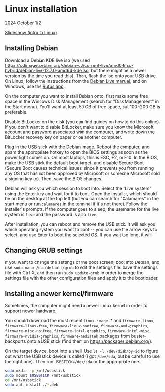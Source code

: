 # Linux installation

2024 October 1/2

[Slideshow (intro to Linux)](https://docs.google.com/presentation/d/1lSk93V7GeIU5vTxyf7KXBiWZcuSrkg5RaqDZ4zDUYbg/edit#slide=id.p)

## Installing Debian

Download a Debian KDE live iso (we used <https://cdimage.debian.org/debian-cd/current-live/amd64/iso-hybrid/debian-live-12.7.0-amd64-kde.iso>, but there might be a newer version by the time you read this). Then, flash the iso onto your USB drive. On Linux, follow the instructions from the [Debian Live manual](https://live-team.pages.debian.net/live-manual/html/live-manual/the-basics.en.html#186), and on Windows, use the [Rufus app](https://rufus.ie/en/).

On the computer you want to install Debian onto, first make some free space in the Windows Disk Management (search for "Disk Management" in the Start menu). You'll want at least 50 GB of free space, but 100~200 GB is preferable.

Disable BitLocker on the disk (you can find guides on how to do this online). If you don't want to disable BitLocker, make sure you know the Microsoft account and password associated with the computer, and write down the BitLocker recovery key on paper or on another computer.

Plug in the USB stick with the Debian image. Reboot the computer, and spam the appropriate hotkey to open the BIOS settings as soon as the power light comes on. On most laptops, this is ESC, F2, or F10. In the BIOS, make the USB stick the default boot target, and disable Secure Boot (Secure Boot causes technical issues, since it prevents you from running any OS that has not been approved by Microsoft or someone Microsoft sold a signing key to). Then, save the BIOS changes.

Debian will ask you which session to boot into. Select the "Live system" using the Enter key and wait for it to boot. Open the installer, which should be on the desktop at the top left (but you can search for "Calamares" in the start menu or run `calamares` in the terminal if it's not there). Follow the installer's prompts. If the computer goes to sleep, the username for the live system is `live` and the password is also `live`.

After installation, you can reboot and remove the USB stick. It will ask you which operating system you want to boot -- you can use the arrow keys to select, and use Enter to boot the selected OS. If you wait too long, it will 

## Changing GRUB settings

If you want to change the settings of the boot screen, boot into Debian, and use `sudo nano /etc/default/grub` to edit the settings file. Save the settings file with Ctrl-X, and then run `sudo update-grub` in order to merge the settings file with the other configuration files and apply it to the bootloader.

## Installing a newer kernel/firmware

Sometimes, the computer might need a newer Linux kernel in order to support newer hardware.

You should download the most recent `linux-image-`*\** and `firmware-linux`, `firmware-linux-free`, `firmware-linux-nonfree`, `firmware-amd-graphics`, `firmware-misc-nonfree`, `firmware-intel-graphics`, `firmware-intel-misc`, `firmware-nvidia-graphics`, `firmware-mediatek` packages from buster-backports onto a USB stick (find them on https://packages.debian.org/).

On the target device, boot into a shell. Use `ls -l /dev/disk/by-id` to figure out what the USB stick device is called (I got `/dev/sda`, but be careful to use the right one). Then run `USBSTICK=/dev/sda` or the appropriate one.

```bash
sudo mkdir -p /mnt/usbstick
sudo mount $USBSTICK /mnt/usbstick
cd /mnt/usbstick
sudo apt install ./*.deb
```